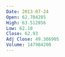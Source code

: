```yaml
---
Date: 2013-07-24
Open: 62.704285
High: 63.512856
Low: 62.18
Close: 62.93
Adj Close: 49.366905
Volume: 147984200
---
```


